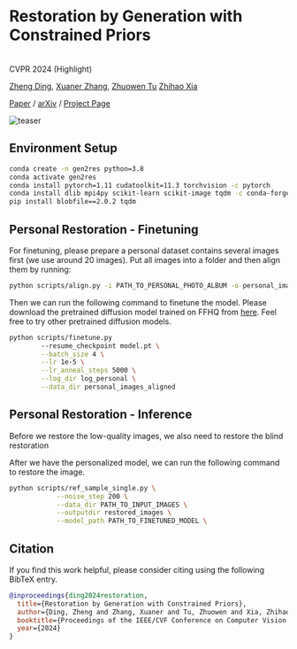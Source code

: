 # Restoration by Generation with Constrained Priors

<br>CVPR 2024 (Highlight)<br>

[Zheng Ding](), [Xuaner Zhang](https://ceciliavision.github.io), [Zhuowen Tu](https://pages.ucsd.edu/~ztu)
[Zhihao Xia](https://likesum.github.io)

[Paper](https://arxiv.org/pdf/2312.17161.pdf) / [arXiv](https://arxiv.org/abs/2312.17161) / [Project Page](https://gen2res.github.io/)

![teaser](figs/teaser.png)

## Environment Setup

```bash
conda create -n gen2res python=3.8
conda activate gen2res
conda install pytorch=1.11 cudatoolkit=11.3 torchvision -c pytorch
conda install dlib mpi4py scikit-learn scikit-image tqdm -c conda-forge
pip install blobfile==2.0.2 tqdm
```

## Personal Restoration - Finetuning

For finetuning, please prepare a personal dataset contains several images first (we use around 20 images). Put all images into a folder and then align them by running:

```bash
python scripts/align.py -i PATH_TO_PERSONAL_PHOTO_ALBUM -o personal_images_aligned -s 256
```

Then we can run the following command to finetune the model. Please download the pretrained diffusion model trained on FFHQ from [here](). Feel free to try other pretrained diffusion models.

```bash
python scripts/finetune.py 
        --resume_checkpoint model.pt \
        --batch_size 4 \
        --lr 1e-5 \
        --lr_anneal_steps 5000 \
        --log_dir log_personal \
        --data_dir personal_images_aligned
```

## Personal Restoration - Inference

Before we restore the low-quality images, we also need to restore the blind restoration

After we have the personalized model, we can run the following command to restore the image. 

```bash
python scripts/ref_sample_single.py \
            --noise_step 200 \
            --data_dir PATH_TO_INPUT_IMAGES \
            --outputdir restored_images \
            --model_path PATH_TO_FINETUNED_MODEL \
```

## Citation

If you find this work helpful, please consider citing using the following BibTeX entry.

```BibTeX
@inproceedings{ding2024restoration,
  title={Restoration by Generation with Constrained Priors},
  author={Ding, Zheng and Zhang, Xuaner and Tu, Zhuowen and Xia, Zhihao},
  booktitle={Proceedings of the IEEE/CVF Conference on Computer Vision and Pattern Recognition},
  year={2024}
}
```
